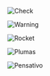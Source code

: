 <!-- Check verde -->
![Check](https://user-images.githubusercontent.com/83571422/141050136-634d95f4-5d7e-4913-99dc-3fcd545a0580.jpg) 
<!-- Advertencia amarilla -->
![Warning](https://user-images.githubusercontent.com/83571422/141050457-243dd5e2-bfe2-464b-a5f9-64822b34f3d8.jpg)
<!-- Cohete -->
![Rocket](https://user-images.githubusercontent.com/83571422/141050900-bbf49aeb-2b22-4084-b8fd-20e0524e3351.jpg)
<!-- Logo plumas -->
![Plumas](https://user-images.githubusercontent.com/83571422/141051192-b3a4b73e-a7a9-48e1-bc33-13b87a52ec61.jpg)
<!-- Emoticon Pensativo -->
![Pensativo](https://user-images.githubusercontent.com/83571422/141052759-9f61c114-912c-44ba-a03c-fa093e64f132.jpg)
